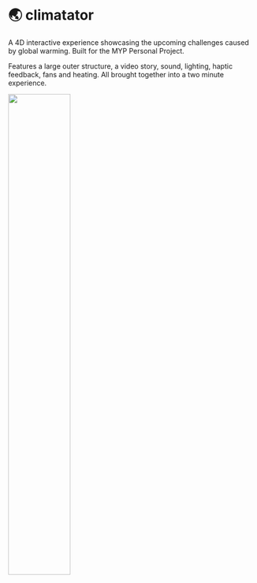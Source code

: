 # 🌏 climatator

A 4D interactive experience showcasing the upcoming challenges caused by global warming. Built for the MYP Personal Project.

Features a large outer structure, a video story, sound, lighting, haptic feedback, fans and heating. All brought together into a two minute experience.

<a href="https://cloud-9uo1pruir-hack-club-bot.vercel.app/0sam_poder_personal_projectt.mov">
  <img src="https://cloud-cyn7rfs4z-hack-club-bot.vercel.app/0screenshot_2021-02-28_at_4.57.33_pm.png" width="50%">
</a>
